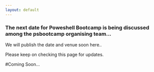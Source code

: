 ```yaml
---
layout: default
---
```


### [](#header-3)The next date for Poweshell Bootcamp is being discussed among the psbootcamp organising team...

We will publish the date and venue soon here..  
  
Please keep on checking this page for updates.

#Coming Soon...

